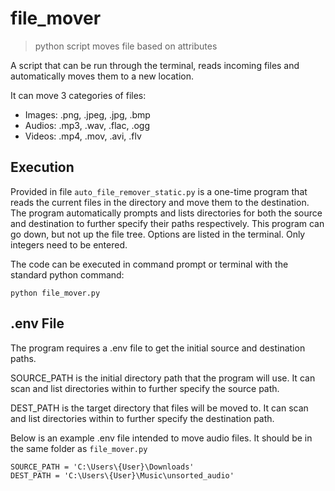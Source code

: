 # file_mover

> python script moves file based on attributes

A script that can be run through the terminal, reads incoming files and automatically moves them to a new location.

It can move 3 categories of files:
* Images: .png, .jpeg, .jpg, .bmp
* Audios: .mp3, .wav, .flac, .ogg
* Videos: .mp4, .mov, .avi, .flv

## Execution

Provided in file ```auto_file_remover_static.py``` is a one-time program that reads the current files in the directory and move them to the destination. The program automatically prompts and lists directories for both the source and destination to further specify their paths respectively. This program can go down, but not up the file tree. Options are listed in the terminal. Only integers need to be entered.

The code can be executed in command prompt or terminal with the standard python command:

```python file_mover.py```

## .env File

The program requires a .env file to get the initial source and destination paths.

SOURCE_PATH is the initial directory path that the program will use. It can scan and list directories within to further specify the source path.

DEST_PATH is the target directory that files will be moved to. It can scan and list directories within to further specify the destination path.

Below is an example .env file intended to move audio files. It should be in the same folder as ```file_mover.py```

```
SOURCE_PATH = 'C:\Users\{User}\Downloads'
DEST_PATH = 'C:\Users\{User}\Music\unsorted_audio'
```
